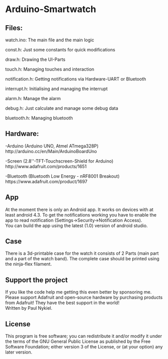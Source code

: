 <h1>Arduino-Smartwatch</h1>
  <h2>Files:</h2>
  <p>watch.ino:        The main file and the main logic</p>
  <p>const.h:        Just some constants for quick modifications</p>
  <p>draw.h:         Drawing the UI-Parts</p>
  <p>touch.h:        Managing touches and interaction</p>
  <p>notification.h: Getting notifications via Hardware-UART or Bluetooth</p>
  <p>interrupt.h:    Initialising and managing the interrupt</p>
  <p>alarm.h:        Manage the alarm</p>
  <p>debug.h:        Just calculate and manage some debug data</p>
  <p>bluetooth.h:    Managing bluetooth</p>
  
  <h2>Hardware:</h2>
    <p>-Arduino (Arduino UNO, Atmel ATmega328P)
     http://arduino.cc/en/Main/ArduinoBoardUno</p>
    <p>-Screen (2.8''-TFT-Touchscreen-Shield for Arduino)
     http://www.adafruit.com/products/1651</p>
    <p>-Bluetooth (Bluetooth Low Energy - nRF8001 Breakout)
     https://www.adafruit.com/product/1697</p>
     
  <h2>App</h2>
  At the moment there is only an Android app. It works on devices with at least android 4.3. To get the notifications working you have to enable the app to read notification (Settings->Security->Notification Access).<br>
  You can build the app using the latest (1.0) version of android studio.

  <h2>Case</h2>
  There is a 3d-printable case for the watch it consists of 2 Parts (main part and a part of the watch band).
  The complete case should be printed using the ninja-flex filament.

  <h2>Support the project</h2>
  If you like the code help me getting this even better
  by sponsoring me. <br>
  Please support Adafruit and open-source hardware by purchasing
  products from Adafruit! They have the best support in the world!<br>
  Written by Paul Nykiel.<br>
  <h2>License</h2>
  
  This program is free software; you can redistribute it and/or modify
  it under the terms of the GNU General Public License as published by
  the Free Software Foundation; either version 3 of the License, or
  (at your option) any later version.<br>

